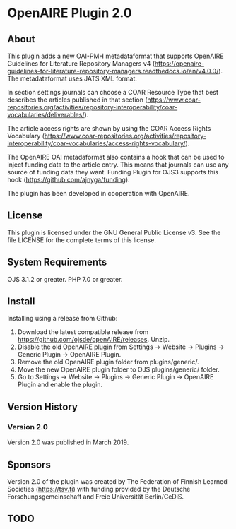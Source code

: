 # OpenAIRE Plugin 2.0

About
-----

This plugin adds a new OAI-PMH metadataformat that supports OpenAIRE Guidelines for Literature Repository Managers v4 (https://openaire-guidelines-for-literature-repository-managers.readthedocs.io/en/v4.0.0/). The metadataformat uses JATS XML format.

In section settings journals can choose a COAR Resource Type that best describes the articles published in that section (https://www.coar-repositories.org/activities/repository-interoperability/coar-vocabularies/deliverables/).

The article access rights are shown by using the COAR Access Rights Vocabulary (https://www.coar-repositories.org/activities/repository-interoperability/coar-vocabularies/access-rights-vocabulary/).

The OpenAIRE OAI metadaformat also contains a hook that can be used to inject funding data to the article entry. This means that journals can use any source of funding data they want. Funding Plugin for OJS3 supports this hook (https://github.com/ajnyga/funding).

The plugin has been developed in cooperation with OpenAIRE.

License
-------
This plugin is licensed under the GNU General Public License v3. See the file LICENSE for the complete terms of this license.

System Requirements
-------------------
OJS 3.1.2 or greater.
PHP 7.0 or greater.

Install
-------

Installing using a release from Github:

 1. Download the latest compatible release from https://github.com/ojsde/openAIRE/releases. Unzip.
 2. Disable the old OpenAIRE plugin from Settings -> Website -> Plugins -> Generic Plugin -> OpenAIRE Plugin.
 3. Remove the old OpenAIRE plugin folder from plugins/generic/.
 4. Move the new OpenAIRE plugin folder to OJS plugins/generic/ folder.
 5. Go to Settings -> Website -> Plugins -> Generic Plugin -> OpenAIRE Plugin and enable the plugin.

Version History
---------------

### Version 2.0

Version 2.0 was published in March 2019.

Sponsors
---------------

Version 2.0 of the plugin was created by The Federation of Finnish
Learned Societies (https://tsv.fi) with funding provided by the Deutsche
Forschungsgemeinschaft and Freie Universität Berlin/CeDiS.

TODO
---------------

